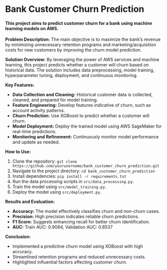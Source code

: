 # Bank Customer Churn Prediction

#### This project aims to predict customer churn for a bank using machine learning models on AWS.

**Problem Description:**
The main objective is to maximize the bank’s revenue by minimizing unnecessary retention programs and marketing/acquisition costs for new customers by improving the churn model prediction.

**Solution Overview:**
By leveraging the power of AWS services and machine learning, this project predicts whether a customer will churn based on historical data. The solution includes data preprocessing, model training, hyperparameter tuning, deployment, and continuous monitoring.

**Key Features:**
- **Data Collection and Cleaning:** Historical customer data is collected, cleaned, and prepared for model training.
- **Feature Engineering:** Develop features indicative of churn, such as account activity patterns.
- **Churn Prediction:** Use XGBoost to predict whether a customer will churn.
- **Model Deployment:** Deploy the trained model using AWS SageMaker for real-time predictions.
- **Monitoring and Refinement:** Continuously monitor model performance and update as needed.

**How to Use:**
1. Clone the repository: `git clone https://github.com/yourusername/bank_customer_churn_prediction.git`
2. Navigate to the project directory: `cd bank_customer_churn_prediction`
3. Install dependencies: `pip install -r requirements.txt`
4. Run the data processing scripts in `src/data_processing.py`.
5. Train the model using `src/model_training.py`.
6. Deploy the model using `src/deployment.py`.

**Results and Evaluation:**
- **Accuracy:** The model effectively classifies churn and non-churn cases.
- **Precision:** High precision indicates reliable churn predictions.
- **F1 Score:** Suggests enhancing recall for better churn identification.
- **AUC:** Train AUC: 0.9084, Validation AUC: 0.8537

**Conclusion:**
- Implemented a predictive churn model using XGBoost with high accuracy.
- Streamlined retention programs and reduced unnecessary costs.
- Highlighted influential factors affecting customer churn.


